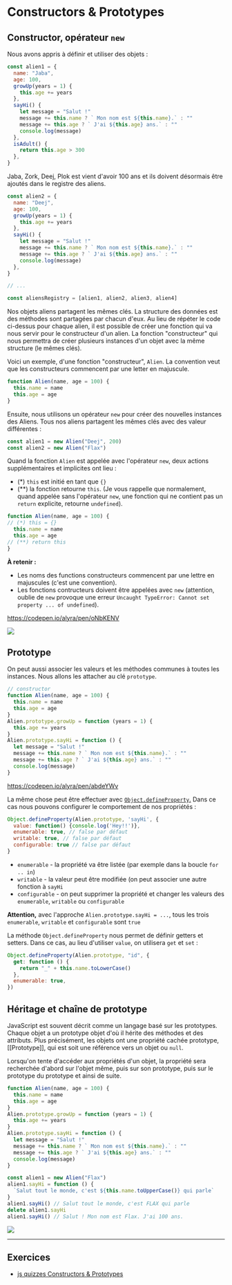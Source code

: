 # Constructors & Prototypes

## Constructor, opérateur `new`

Nous avons appris à définir et utiliser des objets :

```javascript
const alien1 = {
  name: "Jaba",
  age: 100,
  growUp(years = 1) {
    this.age += years
  },
  sayHi() {
    let message = "Salut !"
    message += this.name ? ` Mon nom est ${this.name}.` : ""
    message += this.age ? ` J'ai ${this.age} ans.` : ""
    console.log(message)
  },
  isAdult() {
    return this.age > 300
  },
}
```

Jaba, Zork, Deej, Plok est vient d'avoir 100 ans et ils doivent désormais être ajoutés dans le registre des aliens.

```javascript
const alien2 = {
  name: "Deej",
  age: 100,
  growUp(years = 1) {
    this.age += years
  },
  sayHi() {
    let message = "Salut !"
    message += this.name ? ` Mon nom est ${this.name}.` : ""
    message += this.age ? ` J'ai ${this.age} ans.` : ""
    console.log(message)
  },
}

// ...

const aliensRegistry = [alien1, alien2, alien3, alien4]
```

Nos objets aliens partagent les mêmes clés. La structure des données est des méthodes sont partagées par chacun d'eux. Au lieu de répéter le code ci-dessus pour chaque alien, il est possible de créer une fonction qui va nous servir pour le constructeur d'un alien.
La fonction "constructeur" qui nous permettra de créer plusieurs instances d'un objet avec la même structure (le mêmes clés). 

Voici un exemple, d'une fonction "constructeur", `Alien`. La convention veut que les constructeurs commencent par une letter en majuscule.

```javascript
function Alien(name, age = 100) {
  this.name = name
  this.age = age
}
```

Ensuite, nous utilisons un opérateur `new` pour créer des nouvelles instances des Aliens. Tous nos aliens partagent les mêmes clés avec des valeur différentes :

```javascript
const alien1 = new Alien("Deej", 200)
const alien2 = new Alien("Flax")
```

Quand la fonction `Alien` est appelée avec l'opérateur `new`, deux actions supplémentaires et implicites ont lieu :

- (\*) `this` est initié en tant que `{}`
- (\*\*) la fonction retourne `this`. (Je vous rappelle que normalement, quand appelée sans l'opérateur `new`, une fonction qui ne contient pas un `return` explicite, retourne `undefined`).

```javascript
function Alien(name, age = 100) {
// (*) this = {}
  this.name = name
  this.age = age
// (**) return this
}
```

**À retenir :**

- Les noms des functions constructeurs commencent par une lettre en majuscules (c'est une convention).
- Les fonctions contructeurs doivent être appelées avec `new` (attention, oublie de `new` provoque une erreur `Uncaught TypeError: Cannot set property ... of undefined`).

https://codepen.io/alyra/pen/oNbKENV


![](https://assets.codepen.io/4515922/proto.png)

## Prototype

On peut aussi associer les valeurs et les méthodes communes à toutes les instances. Nous allons les attacher au clé `prototype`.

```javascript
// constructor
function Alien(name, age = 100) {
  this.name = name
  this.age = age
}
Alien.prototype.growUp = function (years = 1) {
  this.age += years
}
Alien.prototype.sayHi = function () {
  let message = "Salut !"
  message += this.name ? ` Mon nom est ${this.name}.` : ""
  message += this.age ? ` J'ai ${this.age} ans.` : ""
  console.log(message)
}
```

https://codepen.io/alyra/pen/abdeYWv

La même chose peut être effectuer avec [`Object.defineProperty`.](https://developer.mozilla.org/fr/docs/Web/JavaScript/Reference/Objets_globaux/Object/defineProperty) Dans ce cas nous pouvons configurer le comportement de nos propriétés : 

```javascript
Object.defineProperty(Alien.prototype, 'sayHi', {
  value: function() {console.log('Hey!!')},
  enumerable: true, // false par défaut
  writable: true, // false par défaut
  configurable: true // false par défaut
}
```

- `enumerable` - la propriété va être listée (par exemple dans la boucle `for .. in`)
- `writable` - la valeur peut être modifiée (on peut associer une autre fonction à `sayHi`
- `configurable` - on peut supprimer la propriété et changer les valeurs des `enumerable`, `writable` ou `configurable`

**Attention,** avec l'approche `Alien.prototype.sayHi = ...`, tous les trois `enumerable`, `writable` et `configurable` sont `true`

La méthode `Object.defineProperty` nous permet de définir getters et setters. Dans ce cas, au lieu d'utiliser `value`, on utilisera `get` et `set` :

```javascript
Object.defineProperty(Alien.prototype, "id", {
  get: function () {
    return "_" + this.name.toLowerCase()
  },
  enumerable: true,
})
```

## Héritage et chaîne de prototype

JavaScript est souvent décrit comme un langage basé sur les prototypes. Chaque objet a un prototype objet d'où il hérite des méthodes et des attributs. Plus précisément, les objets ont une propriété cachée prototype, [[Prototype]], qui est soit une référence vers un objet ou `null`.

Lorsqu'on tente d'accéder aux propriétés d'un objet, la propriété sera recherchée d'abord sur l'objet même, puis sur son prototype, puis sur le prototype du prototype et ainsi de suite.

```javascript
function Alien(name, age = 100) {
  this.name = name
  this.age = age
}
Alien.prototype.growUp = function (years = 1) {
  this.age += years
}
Alien.prototype.sayHi = function () {
  let message = "Salut !"
  message += this.name ? ` Mon nom est ${this.name}.` : ""
  message += this.age ? ` J'ai ${this.age} ans.` : ""
  console.log(message)
}

const alien1 = new Alien("Flax")
alien1.sayHi = function () {
  `Salut tout le monde, c'est ${this.name.toUpperCase()} qui parle`
}
alien1.sayHi() // Salut tout le monde, c'est FLAX qui parle
delete alien1.sayHi
alien1.sayHi() // Salut ! Mon nom est Flax. J'ai 100 ans.
```

![](https://assets.codepen.io/4515922/heritage.png)

---

## Exercices

- [js quizzes Constructors & Prototypes](https://javascript-quizzes.netlify.app/object-constructor)
